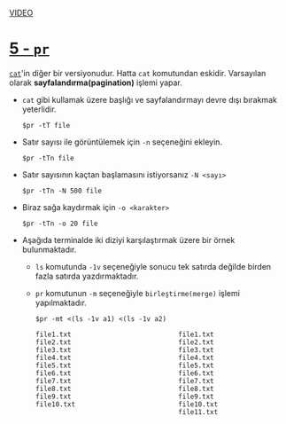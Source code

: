[VIDEO](https://youtu.be/jTseiHef8k8)

# [5 - `pr`](https://youtu.be/jTseiHef8k8)
[`cat`](#1-cat-concatenate.md)'in diğer bir versiyonudur. Hatta `cat` komutundan eskidir. Varsayılan olarak **sayfalandırma(pagination)** işlemi yapar.

- `cat` gibi kullamak üzere başlığı ve sayfalandırmayı devre dışı bırakmak yeterlidir.

    `$pr -tT file`
- Satır sayısı ile görüntülemek için `-n` seçeneğini ekleyin.

    `$pr -tTn file`
- Satır sayısının kaçtan başlamasını istiyorsanız `-N <sayı>`

    `$pr -tTn -N 500 file`
- Biraz sağa kaydırmak için `-o <karakter>`

    `$pr -tTn -o 20 file`
- Aşağıda terminalde iki diziyi karşılaştırmak üzere bir örnek bulunmaktadır.
  - `ls` komutunda `-1v` seçeneğiyle sonucu tek satırda değilde birden fazla satırda yazdırmaktadır.
  - `pr` komutunun `-m` seçeneğiyle `birleştirme(merge)` işlemi yapılmaktadır.

    `$pr -mt <(ls -1v a1) <(ls -1v a2)`
    ```shell
    file1.txt                           file1.txt
    file2.txt                           file2.txt
    file3.txt                           file3.txt
    file4.txt                           file4.txt
    file5.txt                           file5.txt
    file6.txt                           file6.txt
    file7.txt                           file7.txt
    file8.txt                           file8.txt
    file9.txt                           file9.txt
    file10.txt                          file10.txt
                                        file11.txt
    ```